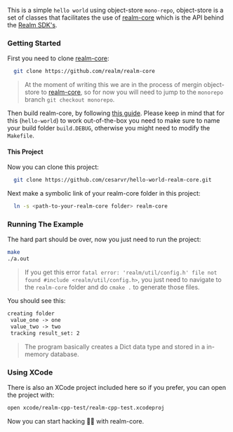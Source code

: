 This is a simple `hello world` using object-store `mono-repo`, object-store is a set of classes that facilitates the use of [realm-core](https://github.com/realm/realm-core) which is the API behind the [Realm SDK's](https://github.com/realm).   

### Getting Started

First you need to clone [realm-core](https://github.com/realm/realm-core):

```sh
  git clone https://github.com/realm/realm-core
```
> At the moment of writing this we are in the process of mergin object-store to [realm-core](https://github.com/realm/realm-core), so for now you will need to jump to the `monorepo` branch `git checkout monorepo`.

Then build realm-core, by following [this guide](https://github.com/realm/realm-core/blob/master/how-to-build.md). Please keep in mind that for this (``hello-world``) to work out-of-the-box you need to make sure to name your build folder `build.DEBUG`, otherwise you might need to modify the `Makefile`.


#### This Project

Now you can clone this project:

```sh
  git clone https://github.com/cesarvr/hello-world-realm-core.git
```

Next make a symbolic link of your realm-core folder in this project:

```sh
  ln -s <path-to-your-realm-core folder> realm-core
```

### Running The Example

The hard part should be over, now you just need to run the project:

```sh
make
./a.out
```
> If you get this error `fatal error: 'realm/util/config.h' file not found #include <realm/util/config.h>`, you just need to navigate to the `realm-core` folder and do `cmake .` to generate those files.

You should see this:

```xml
creating folder
 value_one -> one
 value_two -> two
 tracking result_set: 2
```
> The program basically creates a Dict data type and stored in a in-memory database.

### Using XCode 

There is also an XCode project included here so if you prefer, you can open the project with: 

```sh
open xcode/realm-cpp-test/realm-cpp-test.xcodeproj
```


Now you can start hacking 🏴‍☠️ with realm-core.
